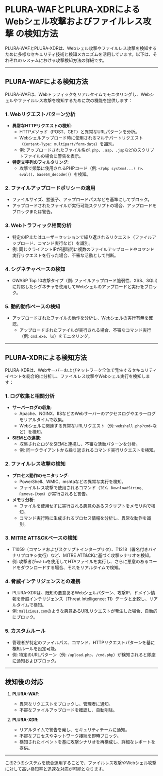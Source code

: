 # PLURA-WAFとPLURA-XDRによる **Webシェル攻撃およびファイルレス攻撃** の検知方法

PLURA-WAFとPLURA-XDRは、Webシェル攻撃やファイルレス攻撃を検知するために多様なセキュリティ技術と検知メカニズムを活用しています。以下は、それぞれのシステムにおける攻撃検知方法の詳細です。

---

## **PLURA-WAFによる検知方法**

PLURA-WAFは、Webトラフィックをリアルタイムでモニタリングし、Webシェルやファイルレス攻撃を検知するために次の機能を提供します：

### **1. Webリクエストパターン分析**
- **異常なHTTPリクエストの検知**:
  - HTTPメソッド（POST、GET）と異常なURLパターンを分析。
  - Webシェルアップロード時に使用されるマルチパートリクエスト（`Content-Type: multipart/form-data`）を識別。
  - 例: アップロードされたファイル名が`.php`、`.asp`、`.jsp`などのスクリプトファイルの場合に警告を表示。
- **特定文字列のフィルタリング**:
  - 攻撃で頻繁に使用されるPHPコード（例: `<?php system(...) ?>`、`eval()`、`base64_decode()`）を検知。

### **2. ファイルアップロードポリシーの適用**
- ファイルサイズ、拡張子、アップロードパスなどを基準にしてブロック。
- アップロードされたファイルが実行可能スクリプトの場合、アップロードをブロックまたは警告。

### **3. Webトラフィック相関分析**
- 特定のIPまたはユーザーセッションで繰り返されるリクエスト（ファイルアップロード、コマンド実行など）を識別。
- 例: 同じクライアントIPが短時間に複数のファイルアップロードやコマンド実行リクエストを行った場合、不審な活動として判断。

### **4. シグネチャベースの検知**
- OWASP Top 10攻撃タイプ（例: ファイルアップロード脆弱性、XSS、SQLi）に対応したシグネチャを使用してWebシェルのアップロードと実行をブロック。

### **5. 動的動作ベースの検知**
- アップロードされたファイルの動作を分析し、Webシェルの実行有無を確認。
  - アップロードされたファイルが実行される場合、不審なコマンド実行（例: `cmd.exe`、`ls`）をモニタリング。

---

## **PLURA-XDRによる検知方法**

PLURA-XDRは、Webサーバーおよびネットワーク全体で発生するセキュリティイベントを総合的に分析し、ファイルレス攻撃やWebシェル実行を検知します：

### **1. ログ収集と相関分析**
- **サーバーログの収集**:
  - Apache、NGINX、IISなどのWebサーバーのアクセスログやエラーログをリアルタイムで収集。
  - Webシェルに関連する異常なURLリクエスト（例: `webshell.php?cmd=`など）を検知。
- **SIEMとの連携**:
  - 収集されたログをSIEMと連携し、不審な活動パターンを分析。
  - 例: 同一クライアントから繰り返されるコマンド実行リクエストを検知。

### **2. ファイルレス攻撃の検知**
- **プロセス動作のモニタリング**:
  - PowerShell、WMIC、mshtaなどの異常な実行を検知。
  - ファイルレス攻撃で使用されるコマンド（`IEX`、`DownloadString`、`Remove-Item`）が実行されると警告。
- **メモリ分析**:
  - ファイルを使用せずに実行される悪意のあるスクリプトをメモリ内で検知。
  - コマンド実行時に生成されるプロセス情報を分析し、異常な動作を識別。

### **3. MITRE ATT&CKベースの検知**
- T1059（コマンドおよびスクリプトインタープリタ）、T1218（署名付きバイナリプロキシ実行）など、MITRE ATT&CKに基づく攻撃シナリオを検知。
- 例: 攻撃者が`mshta`を使用してHTAファイルを実行し、さらに悪意のあるコードをダウンロードする場合、それをリアルタイムで検知。

### **4. 脅威インテリジェンスとの連携**
- PLURA-XDRは、既知の悪意あるWebシェルパターン、攻撃IP、ドメイン情報を脅威インテリジェンス（Threat Intelligence: TI）データと比較し、リアルタイムで検知。
- 例: `malicious.com`のような悪意あるURLリクエストが発生した場合、自動的にブロック。

### **5. カスタムルール**
- 管理者が特定のファイルパス、コマンド、HTTPリクエストパターンを基に検知ルールを設定可能。
- 例: 特定のURLパターン（例: `/upload.php`、`/cmd.php`）が検知されると即座に通知およびブロック。

---

## **検知後の対応**

1. **PLURA-WAF**:
   - 異常なリクエストをブロックし、管理者に通知。
   - 不審なファイルアップロードを確認し、自動削除。

2. **PLURA-XDR**:
   - リアルタイムで警告を発し、セキュリティチームに通知。
   - 不審なプロセスやネットワーク接続を即時ブロック。
   - 検知されたイベントを基に攻撃シナリオを再構成し、詳細なレポートを提供。

---

この2つのシステムを統合運用することで、ファイルレス攻撃やWebシェル攻撃に対して高い検知率と迅速な対応が可能となります。
